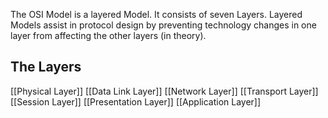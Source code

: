The OSI Model is a layered Model. It consists of seven Layers. 
Layered Models assist in protocol design by preventing technology changes in one layer from affecting the other layers (in theory). 

## The Layers
[[Physical Layer]]
[[Data Link Layer]]
[[Network Layer]]
[[Transport Layer]]
[[Session Layer]]
[[Presentation Layer]]
[[Application Layer]]

